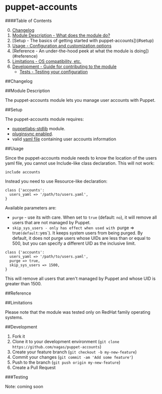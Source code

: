 # puppet-accounts

####Table of Contents

0. [Changelog](#changelog)
1. [Module Description - What does the module do?](#module-description)
2. [Setup - The basics of getting started with puppet-accounts])(#setup)
3. [Usage - Configuration and customization options](#usage)
4. [Reference - An under-the-hood peek at what the module is doing])(#reference)
5. [Limitations - OS compatibility, etc.](#limitations)
6. [Development - Guide for contributing to the module](#development)
    * [Tests - Testing your configuration](#tests)

##Changelog

##Module Description

The puppet-accounts module lets you manage user accounts with Puppet.

##Setup

The puppet-accounts module requires:
* [puppetlabs-stdlib](https://github.com/puppetlabs/puppetlabs-stdlib) module.
* [pluginsync enabled](http://docs.puppetlabs.com/guides/plugins_in_modules.html#enabling-pluginsync).
* valid [yaml file](https://github.com/nagas/puppet-accounts/blob/master/files/users_example.yaml) containing user accounts information

##Usage

Since the puppet-accounts module needs to know the location of the users yaml file, you cannot use Include-like class declaration. This will not work:
```puppet
include accounts
```
Instead you need to use Resource-like declaration:
```puppet
class {'accounts':
  users_yaml => '/path/to/users.yaml',
}
```
Available parameters are:
* `purge` - use its with care. When set to `true` (default: `no`), it will remove all users that are not managed by Puppet.
* `skip_sys_users - only has effect when used with `purge => true` (default: `yes`). It keeps system users from being purged. By default, it does not purge users whose UIDs are less than or equal to 500, but you can specify a different UID as the inclusive limit.

```puppet
class {'accounts':
  users_yaml => '/path/to/users.yaml',
  purge => true,
  skip_sys_users => 1500,
}
```
This will remove all users that aren't managed by Puppet and whose UID is greater than 1500.

##Reference

##Limitations

Please note that the module was tested only on RedHat family operating systems.

##Development

1. Fork it
2. Clone it to your development environment (`git clone https://github.com/nagas/puppet-accounts`)
3. Create your feature branch (`git checkout -b my-new-feature`)
4. Commit your changes (`git commit -am 'Add some feature'`)
5. Push to the branch (`git push origin my-new-feature`)
6. Create a Pull Request

###Testing

Note: coming soon 
